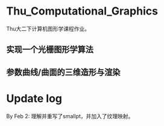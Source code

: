 # Thu_Computational_Graphics
  Thu大二下计算机图形学课程作业。
  ## 实现一个光栅图形学算法
  ## 参数曲线/曲面的三维造形与渲染
  ## 
# Update log
  By Feb 2: 理解并重写了smallpt，并加入了纹理映射。
